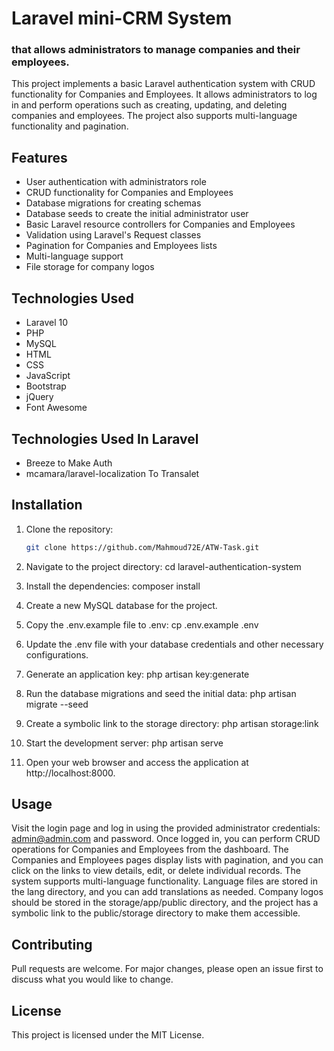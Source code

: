 # Laravel mini-CRM System
###  that allows administrators to manage companies and their employees.
This project implements a basic Laravel authentication system with CRUD functionality for Companies and Employees. It allows administrators to log in and perform operations such as creating, updating, and deleting companies and employees. The project also supports multi-language functionality and pagination.

## Features

- User authentication with administrators role
- CRUD functionality for Companies and Employees
- Database migrations for creating schemas
- Database seeds to create the initial administrator user
- Basic Laravel resource controllers for Companies and Employees
- Validation using Laravel's Request classes
- Pagination for Companies and Employees lists
- Multi-language support
- File storage for company logos

## Technologies Used

- Laravel 10
- PHP
- MySQL
- HTML
- CSS
- JavaScript
- Bootstrap
- jQuery
- Font Awesome

## Technologies Used In Laravel

- Breeze to Make Auth
- mcamara/laravel-localization To Transalet

## Installation

1. Clone the repository:

   ```bash
   git clone https://github.com/Mahmoud72E/ATW-Task.git

2. Navigate to the project directory:
    cd laravel-authentication-system

3. Install the dependencies:
    composer install

4. Create a new MySQL database for the project.

5. Copy the .env.example file to .env:
    cp .env.example .env

6. Update the .env file with your database credentials and other necessary configurations.

7. Generate an application key:
    php artisan key:generate

8. Run the database migrations and seed the initial data:
    php artisan migrate --seed

9. Create a symbolic link to the storage directory:
    php artisan storage:link

10. Start the development server:
    php artisan serve

11. Open your web browser and access the application at http://localhost:8000.

## Usage
Visit the login page and log in using the provided administrator credentials: admin@admin.com and password.
Once logged in, you can perform CRUD operations for Companies and Employees from the dashboard.
The Companies and Employees pages display lists with pagination, and you can click on the links to view details, edit, or delete individual records.
The system supports multi-language functionality. Language files are stored in the lang directory, and you can add translations as needed.
Company logos should be stored in the storage/app/public directory, and the project has a symbolic link to the public/storage directory to make them accessible.

## Contributing
Pull requests are welcome. For major changes, please open an issue first to discuss what you would like to change.

## License
This project is licensed under the MIT License.
